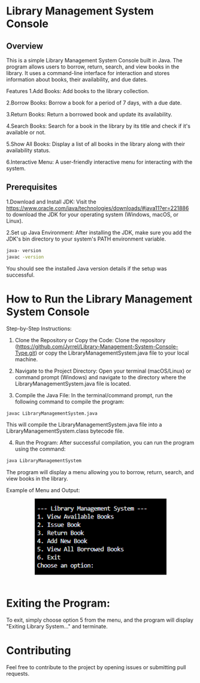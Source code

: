 # Library Management System Console
## Overview
This is a simple Library Management System Console built in Java. The program allows users to borrow, return, search, and view books in the library. It uses a command-line interface for interaction and stores information about books, their availability, and due dates.

Features
1.Add Books: Add books to the library collection.

2.Borrow Books: Borrow a book for a period of 7 days, with a due date.

3.Return Books: Return a borrowed book and update its availability.

4.Search Books: Search for a book in the library by its title and check if it's available or not.

5.Show All Books: Display a list of all books in the library along with their availability status.

6.Interactive Menu: A user-friendly interactive menu for interacting with the system.

## Prerequisites
1.Download and Install JDK: Visit the https://www.oracle.com/java/technologies/downloads/#java11?er=221886 to download the JDK for your operating system (Windows, macOS, or Linux).

2.Set up Java Environment: After installing the JDK, make sure you add the JDK's bin directory to your system's PATH environment variable.

```bash
java- version
javac -version
```
You should see the installed Java version details if the setup was successful.

# How to Run the Library Management System Console
Step-by-Step Instructions:
1. Clone the Repository or Copy the Code:
Clone the repository (https://github.com/Jyrrel/Library-Management-System-Console-Type.git) or copy the LibraryManagementSystem.java file to your local machine.

2. Navigate to the Project Directory:
Open your terminal (macOS/Linux) or command prompt (Windows) and navigate to the directory where the LibraryManagementSystem.java file is located.

3. Compile the Java File:
In the terminal/command prompt, run the following command to compile the program:
```bash
javac LibraryManagementSystem.java
```
This will compile the LibraryManagementSystem.java file into a LibraryManagementSystem.class bytecode file.

4. Run the Program:
After successful compilation, you can run the program using the command:
```bash
java LibraryManagementSystem
```
The program will display a menu allowing you to borrow, return, search, and view books in the library.

Example of Menu and Output:
<div align="center"> <img width="70%" src="Screenshot 2025-03-28 014447.png"><br><br> </div>

# Exiting the Program:
To exit, simply choose option 5 from the menu, and the program will display "Exiting Library System..." and terminate.

# Contributing
Feel free to contribute to the project by opening issues or submitting pull requests.
